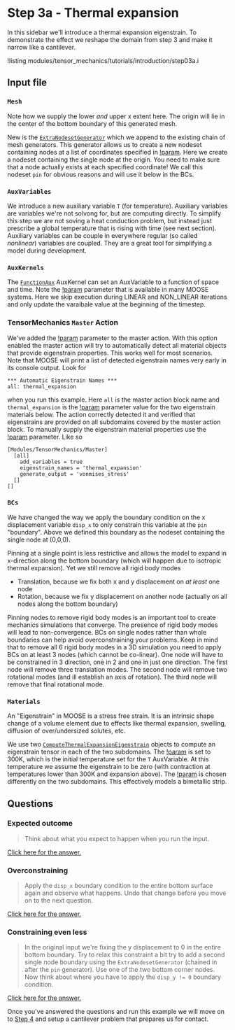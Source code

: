 # Step 3a - Thermal expansion

In this sidebar we'll introduce a thermal expansion eigenstrain. To demonstrate
the effect we reshape the domain from step 3 and make it narrow like a
cantilever.

!listing modules/tensor_mechanics/tutorials/introduction/step03a.i

## Input file

### `Mesh`

Note how we supply the lower _and_ upper x extent here. The origin will lie in
the center of the bottom boundary of this generated mesh.

New is the [`ExtraNodesetGenerator`](ExtraNodesetGenerator.md) which we append
to the existing chain of mesh generators. This generator allows us to create a
new nodeset containing nodes at a list of coordinates specified in
[!param](/Mesh/ExtraNodesetGenerator/coord). Here we create a nodeset containing
the single node at the origin. You need to make sure that a node actually exists
at each specified coordinate! We call this nodeset `pin` for obvious reasons and
will use it below in the BCs.

### `AuxVariables`

We introduce a new auxiliary variable `T` (for temperature). Auxiliary variables
are variables we're not solvong for, but are computing directly. To simplify
this step we are not soving a heat conduction problem, but instead just
prescribe a global temperature that is rising with time (see next section).
Auxiliary variables can be couple in everywhere regular (so called _nonlinear_)
variables are coupled. They are a great tool for simplifying a model during
development.

### `AuxKernels`

The [`FunctionAux`](FunctionAux.md) AuxKernel can set an AuxVariable to a
function of space and time. Note the
[!param](/AuxKernels/FunctionAux/execute_on) parameter that is available in many
MOOSE systems. Here we skip execution during LINEAR and NON_LINEAR iterations
and only update the varaibale value at the beginning of the timestep.

### TensorMechanics `Master` Action

We've added the
[!param](/Modules/TensorMechanics/Master/TensorMechanicsAction/automatic_eigenstrain_names)
parameter to the master action. With this option enabled the master action will
try to automatically detect all material objects that provide eigenstrain
properties. This works well for most scenarios. Note that MOOSE will print a
list of detected eigenstrain names very early in its console output. Look for

```
*** Automatic Eigenstrain Names ***
all: thermal_expansion
```

when you run this example. Here `all` is the master action block name and
`thermal_expansion` is the
[!param](/Materials/ComputeThermalExpansionEigenstrain/eigenstrain_name)
parameter value for the two eigenstrain materials below. The action correctly
detected it and verified that eigenstrains are provided on all subdomains
covered by the master action block. To manually supply the eigenstrain material
properties use the
[!param](/Modules/TensorMechanics/Master/TensorMechanicsAction/eigenstrain_names)
parameter. Like so

```
[Modules/TensorMechanics/Master]
  [all]
    add_variables = true
    eigenstrain_names = 'thermal_expansion'
    generate_output = 'vonmises_stress'
  []
[]
```

### `BCs`

We have changed the way we apply the boundary condition on the x displacement
variable `disp_x` to only constrain this variable at the `pin` "boundary". Above
we defined this boundary as the nodeset containing the single node at (0,0,0).

Pinning at a single point is less restrictive and allows the model to expand in
x-direction along the bottom boundary (which will happen due to isotropic
thermal expansion). Yet we still remove all rigid body modes

- Translation, because we fix both x and y displacement on *at least* one node
- Rotation, because we fix y displacement on another node (actually on all nodes along the bottom boundary)

Pinning nodes to remove rigid body modes is an important tool to create
mechanics simulations that converge. The presence of rigid body modes will lead
to non-convergence. BCs on single nodes rather than whole boundaries can help
avoid overconstraining your problems. Keep in mind that to remove all 6 rigid
body modes in a 3D simulation you need to apply BCs on at least 3 nodes (which
cannot be co-linear). One node will have to be constrained in 3 direction, one
in 2 and one in just one direction. The first node will remove three translation
modes. The second node will remove two rotational modes (and ill establish an
axis of rotation). The third node will remove that final rotational mode.

### `Materials`

An "Eigenstrain" in MOOSE is a stress free strain. It is an intrinsic shape
change of a volume element due to effects like thermal expansion, swelling,
diffusion of over/undersized solutes, etc.

We use two
[`ComputeThermalExpansionEigenstrain`](ComputeThermalExpansionEigenstrain.md)
objects to compute an eigenstrain tensor in each of the two subdomains. The
[!param](/Materials/ComputeThermalExpansionEigenstrain/stress_free_temperature)
is set to 300K, which is the initial temperature set for the `T` AuxVariable. At
this temperature we assume the eigenstrain to be zero (with contraction at
temperatures lower than 300K and expansion above).  The
[!param](/Materials/ComputeThermalExpansionEigenstrain/thermal_expansion_coeff)
is chosen differently on the two subdomains. This effectively models a
bimetallic strip.

## Questions

### Expected outcome

> Think about what you expect to happen when you run the input.

[Click here for the answer.](tensor_mechanics/tutorials/introduction/answer03b.md)

### Overconstraining

> Apply the `disp_x` boundary condition to the entire bottom surface again and
> observe what happens. Undo that change before you move on to the next
> question.

[Click here for the answer.](tensor_mechanics/tutorials/introduction/answer03c.md)

### Constraining even less

> In the original input we're fixing the y displacement to 0 in the entire
> bottom boundary. Try to relax this constraint a bit try to add a second single
> node boundary using the `ExtraNodesetGenerator` (chained in after the `pin`
> generator). Use one of the two bottom corner nodes. Now think about where you
> have to apply the `disp_y != 0` boundary condition.

[Click here for the answer.](tensor_mechanics/tutorials/introduction/answer03d.md)

Once you've answered the questions and run this example we will move on to
[Step 4](tensor_mechanics/tutorials/introduction/step04.md)  and setup a
cantilever problem that prepares us for contact.
